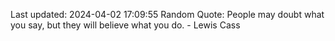 Last updated: 2024-04-02 17:09:55
Random Quote: People may doubt what you say, but they will believe what you do. - Lewis Cass